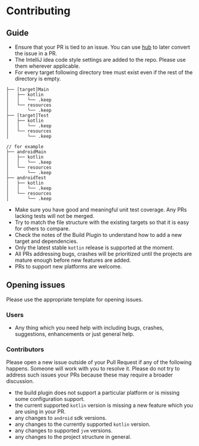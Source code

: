 # Contributing

## Guide

- Ensure that your PR is tied to an issue. You can use [hub](https://hub.github.com) to later convert the issue in a PR.
- The IntelliJ idea code style settings are added to the repo. Please use them wherever applicable.
- For every target following directory tree must exist even if the rest of the directory is empty.

```
├── [target]Main
│   ├── kotlin
│   │   └── .keep
│   └── resources
│       └── .keep
├── [target]Test
│   ├── kotlin
│   │   └── .keep
│   └── resources
│       └── .keep

// for example
├── androidMain
│   ├── kotlin
│   │   └── .keep
│   └── resources
│       └── .keep
├── androidTest
│   ├── kotlin
│   │   └── .keep
│   └── resources
│       └── .keep
```
- Make sure you have good and meaningful unit test coverage. Any PRs lacking tests will not be merged.
- Try to match the file structure with the existing targets so that it is easy for others to compare.
- Check the notes of the Build Plugin to understand how to add a new target and dependencies.
- Only the latest stable `kotlin` release is supported at the moment.
- All PRs addressing bugs, crashes will be prioritized until the projects are mature enough before new features are added.
- PRs to support new platforms are welcome.

## Opening issues

Please use the appropriate template for opening issues.

### Users

- Any thing which you need help with including bugs, crashes, suggestions, enhancements or just general help.

### Contributors

Please open a new issue outside of your Pull Request if any of the following happens. Someone will work with you to resolve it. Please do not try to address such issues your PRs because these may require a broader discussion.

- the build plugin does not support a particular platform or is missing some configuration support.
- the current supported `kotlin` version is missing a new feature which you are using in your PR.
- any changes to `android` sdk versions.
- any changes to the currently supported `kotlin` version.
- any changes to supported `jvm` versions.
- any changes to the project structure in general.
